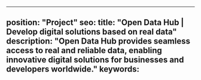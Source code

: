 

---
position: "Project"
seo:
  title: "Open Data Hub | Develop digital solutions based on real data"
  description: "Open Data Hub provides seamless access to real and reliable data, enabling innovative digital solutions for businesses and developers worldwide."
  keywords:
---
